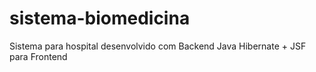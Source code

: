 # sistema-biomedicina
Sistema para hospital desenvolvido com Backend Java Hibernate + JSF para Frontend






